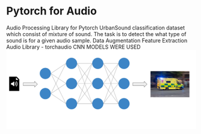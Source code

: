 # Pytorch for Audio

Audio Processing Library for Pytorch
UrbanSound classification dataset which consist of mixture of sound. The task is to detect the what type of sound is for a given audio sample.
Data Augmentation
Feature Extraction
Audio Library - torchaudio
CNN MODELS WERE USED
![CNN](https://github.com/AnjaliAM/Audio-with-Pytorch/blob/main/pytorchforaudio-main/PYTORCH.png)
